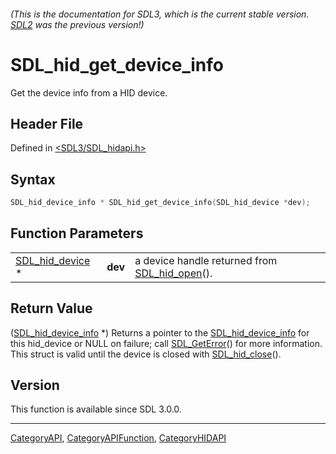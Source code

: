 ###### (This is the documentation for SDL3, which is the current stable version. [SDL2](https://wiki.libsdl.org/SDL2/) was the previous version!)
# SDL_hid_get_device_info

Get the device info from a HID device.

## Header File

Defined in [<SDL3/SDL_hidapi.h>](https://github.com/libsdl-org/SDL/blob/main/include/SDL3/SDL_hidapi.h)

## Syntax

```c
SDL_hid_device_info * SDL_hid_get_device_info(SDL_hid_device *dev);
```

## Function Parameters

|                                    |         |                                                               |
| ---------------------------------- | ------- | ------------------------------------------------------------- |
| [SDL_hid_device](SDL_hid_device) * | **dev** | a device handle returned from [SDL_hid_open](SDL_hid_open)(). |

## Return Value

([SDL_hid_device_info](SDL_hid_device_info) *) Returns a pointer to the
[SDL_hid_device_info](SDL_hid_device_info) for this hid_device or NULL on
failure; call [SDL_GetError](SDL_GetError)() for more information. This
struct is valid until the device is closed with
[SDL_hid_close](SDL_hid_close)().

## Version

This function is available since SDL 3.0.0.

----
[CategoryAPI](CategoryAPI), [CategoryAPIFunction](CategoryAPIFunction), [CategoryHIDAPI](CategoryHIDAPI)

